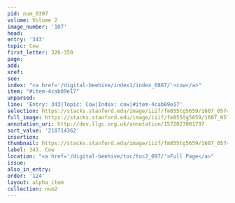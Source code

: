 ```yaml
---
pid: num_0397
volume: Volume 2
image_number: '107'
head:
entry: '343'
topic: Cow
first_letter: 326-350
page:
add:
xref:
see:
index: "<a href='/digital-beehive/index1/index_0887/'>cow</a>"
item: "#item-4cab09e17"
unparsed:
line: 'Entry: 343|Topic: Cow|Index: cow|#item-4cab09e17'
selection: https://stacks.stanford.edu/image/iiif/fm855tg5659/1607_0574/373,4362,3013,649/full/0/default.jpg
full_image: https://stacks.stanford.edu/image/iiif/fm855tg5659/1607_0574/full/full/0/default.jpg
annotation_uri: http://dev.llgc.org.uk/annotation/1572027001797
sort_value: '210714362'
insertion:
thumbnail: https://stacks.stanford.edu/image/iiif/fm855tg5659/1607_0574/373,4362,600,180/250,/0/default.jpg
label: 343. Cow
location: "<a href='/digital-beehive/toc/toc2_097/'>Full Page</a>"
issue:
also_in_entry:
order: '124'
layout: alpha_item
collection: num2
---
```

